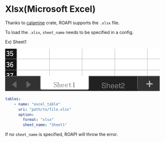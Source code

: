 # Xlsx(Microsoft Excel)

Thanks to [calamine](https://github.com/tafia/calamine) crate, ROAPI supports the `.xlsx` file.

To load the `.xlsx`, `sheet_name` needs to be specified in a config.

Ex) Sheet1

![xlsx_sheet_name](../../images/xlsx_sheet_name.png)


```yaml
tables:
    - name: "excel_table"
      uri: "path/to/file.xlsx"
      option:
        format: "xlsx"
        sheet_name: "Sheet1"
```



If no `sheet_name` is specified, ROAPI will throw the error.